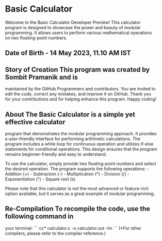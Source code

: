 # Basic Calculator

Welcome to the Basic Calculator Developer Preview! This calculator
program is designed to showcase the power and beauty of modular
programming. It allows users to perform various mathematical operations
on two floating-point numbers.

## Date of Birth - 14 May 2023, 11.10 AM IST

## Story of Creation This program was created by Sombit Pramanik and is
maintained by the GitHub Programmers and contributors. You are invited
to edit the code, correct any mistakes, and improve it on GitHub. Thank
you for your contributions and for helping enhance this program. Happy
coding!

## About The Basic Calculator is a simple yet effective calculator
program that demonstrates the modular programming approach. It provides
a user-friendly interface for performing arithmetic calculations. The
program includes a while loop for continuous operation and utilizes
if-else statements for conditional operations. This design ensures that
the program remains beginner-friendly and easy to understand.

To use the calculator, simply provide two floating-point numbers and
select the desired operation. The program supports the following
operations: - Addition (+) - Subtraction (-) - Multiplication (\*) -
Division (/) - Exponentiation (\^) - Square root (s)

Please note that this calculator is not the most advanced or
feature-rich option available, but it serves as a great example of
modular programming.

## Re-Compilation To recompile the code, use the following command in
your terminal: \`\`\` cc\* calculator.c -o calculator.out -lm \`\`\`
(\*For other compilers, please refer to the compiler reference.)
